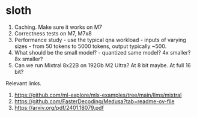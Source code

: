 # sloth

1. Caching. Make sure it works on M7 
2. Correctness tests on M7, M7x8
3. Performance study - use the typical qna workload - inputs of varying sizes - from 50 tokens to 5000 tokens, output typically ~500.
4. What should be the small model? - quantized same model? 4x smaller? 8x smaller?
5. Can we run Mixtral 8x22B on 192Gb M2 Ultra? At 8 bit maybe. At full 16 bit?


Relevant links.

1. https://github.com/ml-explore/mlx-examples/tree/main/llms/mixtral
2. https://github.com/FasterDecoding/Medusa?tab=readme-ov-file
3. https://arxiv.org/pdf/2401.18079.pdf

